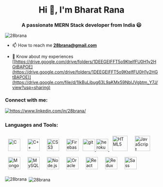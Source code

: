 <h1 align="center">Hi 👋, I'm Bharat Rana</h1>
<h3 align="center">A passionate MERN Stack developer from India 😃</h3>

<p align="left"> <img src="https://komarev.com/ghpvc/?username=28brana&label=Profile%20views&color=0e75b6&style=flat" alt="28brana" /> </p>

- 📫 How to reach me **28brana@gmail.com**

- 📄 Know about my experiences [[https://drive.google.com/drive/folders/1DEEGEIFFT5o9KtelfFU0H1y2HGtBAPOE](https://drive.google.com/drive/folders/1DEEGEIFFT5o9KtelfFU0H1y2HGtBAPOE)](https://drive.google.com/file/d/1IkBuLibug63L9aKMx59NblJVgbtm_Y7J/view?usp=sharing)

<h3 align="left">Connect with me:</h3>
<div align="left">
<a href="https://linkedin.com/in/https://www.linkedin.com/in/28brana/" target="_blank">
<img src=https://img.shields.io/badge/linkedin-%231E77B5.svg?&style=for-the-badge&logo=linkedin&logoColor=white alt="https://www.linkedin.com/in/28brana/" style="margin-bottom: 5px;" />
</a>
</div> 


<h3 align="left">Languages and Tools:</h3>
<p align="left"> 
<a href="https://www.cprogramming.com/" target="_blank"><img style="margin: 10px" src="https://profilinator.rishav.dev/skills-assets/c-original.svg" alt="C" width="40" height="40" /></a>  
<a href="https://www.cplusplus.com/" target="_blank"><img style="margin: 10px" src="https://profilinator.rishav.dev/skills-assets/cplusplus-original.svg" alt="C++" width="40" height="40" /></a>
<a href="https://www.w3schools.com/css/" target="_blank"><img style="margin: 10px" src="https://profilinator.rishav.dev/skills-assets/css3-original-wordmark.svg" alt="CSS3" width="40" height="40" /></a>
<a href="https://firebase.google.com/" target="_blank"><img style="margin: 10px" src="https://profilinator.rishav.dev/skills-assets/firebase.png" alt="Firebase" width="40" height="40"/></a>
<a href="https://git-scm.com/" target="_blank" rel="noreferrer"> <img src="https://www.vectorlogo.zone/logos/git-scm/git-scm-icon.svg" alt="git" width="40" width="40" height="40"/> </a>
<a href="https://heroku.com" target="_blank" rel="noreferrer"> <img src="https://www.vectorlogo.zone/logos/heroku/heroku-icon.svg" alt="heroku" width="40" height="40"/> </a> 
<a href="https://en.wikipedia.org/wiki/HTML5" target="_blank"><img style="margin: 10px" src="https://profilinator.rishav.dev/skills-assets/html5-original-wordmark.svg" alt="HTML5" height="50" /></a>
<a href="https://www.javascript.com/" target="_blank"><img style="margin: 10px" src="https://profilinator.rishav.dev/skills-assets/javascript-original.svg" alt="JavaScript" height="50" /></a>
<a href="https://www.mongodb.com/" target="_blank"><img style="margin: 10px" src="https://profilinator.rishav.dev/skills-assets/mongodb-original-wordmark.svg" alt="MongoDB" width="40" height="40" /></a>
<a href="https://www.mysql.com/" target="_blank"><img style="margin: 10px" src="https://profilinator.rishav.dev/skills-assets/mysql-original-wordmark.svg" alt="MySQL" width="40" height="40" /></a>
<a href="https://nodejs.org/" target="_blank"><img style="margin: 10px" src="https://profilinator.rishav.dev/skills-assets/nodejs-original-wordmark.svg" alt="Node.js" width="40" height="40" /></a>
<a href="https://www.oracle.com/in/index.html" target="_blank"><img style="margin: 10px" src="https://profilinator.rishav.dev/skills-assets/oracle-original.svg" alt="Oracle" width="40" height="40" /></a>
<a href="https://reactjs.org/" target="_blank"><img style="margin: 10px" src="https://profilinator.rishav.dev/skills-assets/react-original-wordmark.svg" alt="React" width="40" height="40" /></a>
<a href="https://redux.js.org/" target="_blank"><img style="margin: 10px" src="https://profilinator.rishav.dev/skills-assets/redux-original.svg" alt="Redux" width="40" height="40" /></a>
<a href="https://sass-lang.com/" target="_blank"><img style="margin: 10px" src="https://profilinator.rishav.dev/skills-assets/sass-original.svg" alt="Sass" width="40" height="40" /></a>
</p>

<p><img align="left" src="https://github-readme-stats.vercel.app/api/top-langs?username=28brana&show_icons=true&locale=en&layout=compact" alt="28brana" /></p>

<p>&nbsp;<img align="center" src="https://github-readme-stats.vercel.app/api?username=28brana&show_icons=true&locale=en" alt="28brana" /></p>
